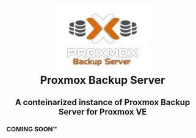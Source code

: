 <h1>
  <p align="center" width="100%">
    <img width="50%" src="../.recursos/img/logos/pbs.png">
    </br>
    Proxmox Backup Server
  </p> 
</h1>

<h2> 
  <p align="center" width="100%">
    A conteinarized instance of Proxmox Backup Server for Proxmox VE
  </p>
</h2>

### COMING SOON™
